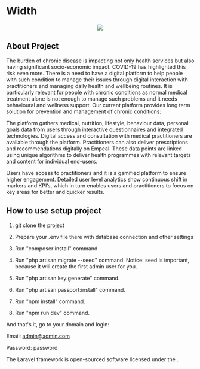 # Width
<p align="center"><img src="https://app.windofchange.ie/assets/images/new-logo.png" ></p>

## About Project 
The burden of chronic disease is impacting not only health services but also having significant socio-economic impact. COVID-19 has highlighted this risk even more. There is a need to have a digital platform to help people with such condition to manage their issues through digital interaction with practitioners and managing daily health and wellbeing routines. It is particularly relevant for people with chronic conditions as normal medical treatment alone is not enough to manage such problems and it needs behavioural and wellness support.
Our current platform provides long term solution for prevention and management of chronic conditions:

The platform gathers medical, nutrition, lifestyle, behaviour data, personal goals data from users through interactive questionnaires and integrated technologies.
Digital access and consultation with medical practitioners are available through the platform. Practitioners can also deliver prescriptions and recommendations digitally on Empeal.
These data points are linked using unique algorithms to deliver health programmes with relevant targets and content for individual end-users.

Users have access to practitioners and it is a gamified platform to ensure higher engagement.
Detailed user level analytics show continuous shift in markers and KPI’s, which in turn enables users and practitioners to focus on key areas for better and quicker results.




 
## How to use setup project
 
1. git clone the project

2. Prepare your .env file there with database connection and other settings

3. Run "composer install" command

4. Run "php artisan migrate --seed" command. Notice: seed is important, because it will create the first admin user for you.

5. Run "php artisan key:generate" command.

6. Run "php artisan passport:install" command.

7. Run "npm install" command.

8. Run "npm run dev" command.

And that's it, go to your domain and login:

Email: admin@admin.com

Password: password

 
The Laravel framework is open-sourced software licensed under the [](https://opensource.org/licenses/MIT).
